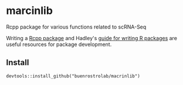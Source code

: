 # marcinlib
Rcpp package for various functions related to scRNA-Seq

Writing a [Rcpp package](http://dirk.eddelbuettel.com/code/rcpp/Rcpp-package.pdf) and Hadley's [guide for writing R packages](http://r-pkgs.had.co.nz/) are useful resources for package development.

## Install
```
devtools::install_github("buenrostrolab/macrinlib")
```

